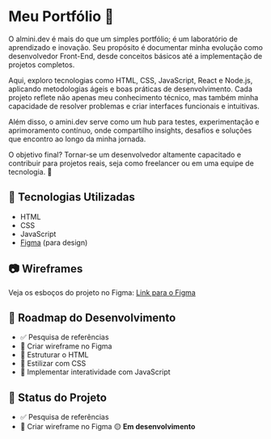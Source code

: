 # Meu Portfólio 🚀

O almini.dev é mais do que um simples portfólio; é um laboratório de aprendizado e inovação. Seu propósito é documentar minha evolução como desenvolvedor Front-End, desde conceitos básicos até a implementação de projetos completos.

Aqui, exploro tecnologias como HTML, CSS, JavaScript, React e Node.js, aplicando metodologias ágeis e boas práticas de desenvolvimento. Cada projeto reflete não apenas meu conhecimento técnico, mas também minha capacidade de resolver problemas e criar interfaces funcionais e intuitivas.

Além disso, o amini.dev serve como um hub para testes, experimentação e aprimoramento contínuo, onde compartilho insights, desafios e soluções que encontro ao longo da minha jornada.

O objetivo final? Tornar-se um desenvolvedor altamente capacitado e contribuir para projetos reais, seja como freelancer ou em uma equipe de tecnologia. 🚀

## 📌 Tecnologias Utilizadas
- HTML
- CSS
- JavaScript
- [Figma](https://www.figma.com/) (para design)

## 📷 Wireframes
Veja os esboços do projeto no Figma: [Link para o Figma](#)

## 🚀 Roadmap do Desenvolvimento
- ✅ Pesquisa de referências  
- 🔲 Criar wireframe no Figma  
- 🔲 Estruturar o HTML  
- 🔲 Estilizar com CSS  
- 🔲 Implementar interatividade com JavaScript  

## 📢 Status do Projeto
- ✅ Pesquisa de referências  
- 🔲 Criar wireframe no Figma
🟡 **Em desenvolvimento**
